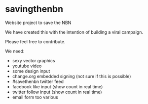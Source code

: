 savingthenbn
============

Website project to save the NBN

We have created this with the intention of building a viral campaign.

Please feel free to contribute.

We need:
  - sexy vector graphics
  - youtube video
  - some design input
  - change.org embedded signing (not sure if this is possible)
  - #savethenbn twitter feed
  - facebook like input (show count in real time)
  - twitter follow input (show count in real time)
  - email form too various
